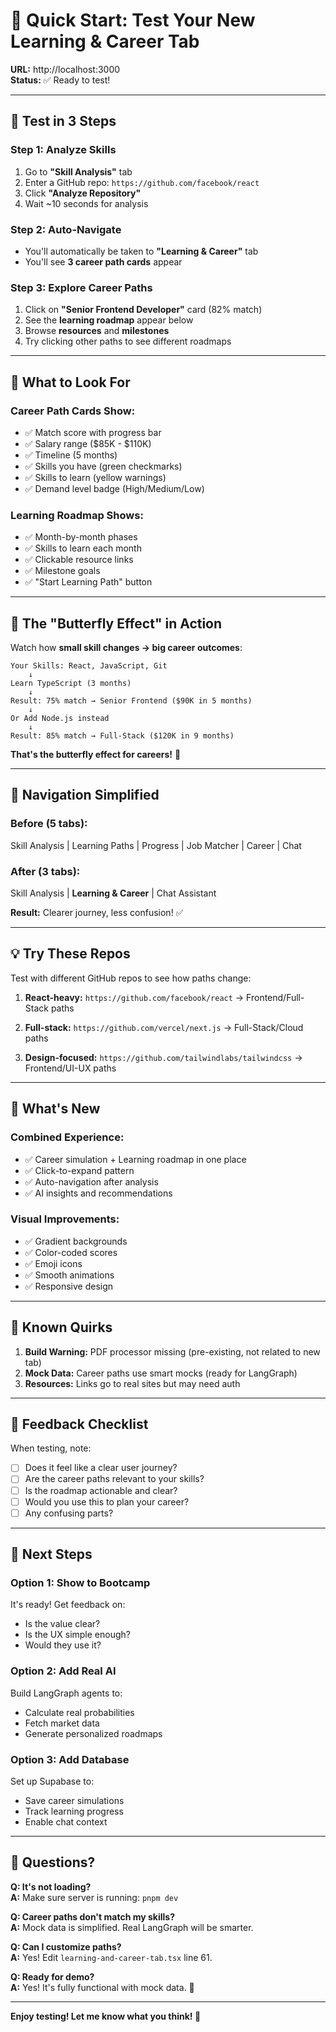 # 🚀 Quick Start: Test Your New Learning & Career Tab

**URL:** http://localhost:3000  
**Status:** ✅ Ready to test!

---

## 🎯 Test in 3 Steps

### **Step 1: Analyze Skills**
1. Go to **"Skill Analysis"** tab
2. Enter a GitHub repo: `https://github.com/facebook/react`
3. Click **"Analyze Repository"**
4. Wait ~10 seconds for analysis

### **Step 2: Auto-Navigate**
- You'll automatically be taken to **"Learning & Career"** tab
- You'll see **3 career path cards** appear

### **Step 3: Explore Career Paths**
1. Click on **"Senior Frontend Developer"** card (82% match)
2. See the **learning roadmap** appear below
3. Browse **resources** and **milestones**
4. Try clicking other paths to see different roadmaps

---

## 🎨 What to Look For

### **Career Path Cards Show:**
- ✅ Match score with progress bar
- ✅ Salary range ($85K - $110K)
- ✅ Timeline (5 months)
- ✅ Skills you have (green checkmarks)
- ✅ Skills to learn (yellow warnings)
- ✅ Demand level badge (High/Medium/Low)

### **Learning Roadmap Shows:**
- ✅ Month-by-month phases
- ✅ Skills to learn each month
- ✅ Clickable resource links
- ✅ Milestone goals
- ✅ "Start Learning Path" button

---

## 🦋 The "Butterfly Effect" in Action

Watch how **small skill changes → big career outcomes**:

```
Your Skills: React, JavaScript, Git
    ↓
Learn TypeScript (3 months)
    ↓
Result: 75% match → Senior Frontend ($90K in 5 months)
    ↓
Or Add Node.js instead
    ↓
Result: 85% match → Full-Stack ($120K in 9 months)
```

**That's the butterfly effect for careers!** 🦋

---

## 📱 Navigation Simplified

### **Before (5 tabs):**
Skill Analysis | Learning Paths | Progress | Job Matcher | Career | Chat

### **After (3 tabs):**
Skill Analysis | **Learning & Career** | Chat Assistant

**Result:** Clearer journey, less confusion! ✅

---

## 💡 Try These Repos

Test with different GitHub repos to see how paths change:

1. **React-heavy:** `https://github.com/facebook/react`
   → Frontend/Full-Stack paths

2. **Full-stack:** `https://github.com/vercel/next.js`
   → Full-Stack/Cloud paths

3. **Design-focused:** `https://github.com/tailwindlabs/tailwindcss`
   → Frontend/UI-UX paths

---

## 🎉 What's New

### **Combined Experience:**
- ✅ Career simulation + Learning roadmap in one place
- ✅ Click-to-expand pattern
- ✅ Auto-navigation after analysis
- ✅ AI insights and recommendations

### **Visual Improvements:**
- ✅ Gradient backgrounds
- ✅ Color-coded scores
- ✅ Emoji icons
- ✅ Smooth animations
- ✅ Responsive design

---

## 🐛 Known Quirks

1. **Build Warning:** PDF processor missing (pre-existing, not related to new tab)
2. **Mock Data:** Career paths use smart mocks (ready for LangGraph)
3. **Resources:** Links go to real sites but may need auth

---

## 📝 Feedback Checklist

When testing, note:
- [ ] Does it feel like a clear user journey?
- [ ] Are the career paths relevant to your skills?
- [ ] Is the roadmap actionable and clear?
- [ ] Would you use this to plan your career?
- [ ] Any confusing parts?

---

## 🚀 Next Steps

### **Option 1: Show to Bootcamp**
It's ready! Get feedback on:
- Is the value clear?
- Is the UX simple enough?
- Would they use it?

### **Option 2: Add Real AI**
Build LangGraph agents to:
- Calculate real probabilities
- Fetch market data
- Generate personalized roadmaps

### **Option 3: Add Database**
Set up Supabase to:
- Save career simulations
- Track learning progress
- Enable chat context

---

## 💬 Questions?

**Q: It's not loading?**  
**A:** Make sure server is running: `pnpm dev`

**Q: Career paths don't match my skills?**  
**A:** Mock data is simplified. Real LangGraph will be smarter.

**Q: Can I customize paths?**  
**A:** Yes! Edit `learning-and-career-tab.tsx` line 61.

**Q: Ready for demo?**  
**A:** Yes! It's fully functional with mock data. 🎉

---

**Enjoy testing! Let me know what you think! 🚀**

